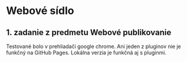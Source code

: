 # Webové sídlo

## 1. zadanie z predmetu Webové publikovanie

Testované bolo v prehliadači google chrome.
Ani jeden z pluginov nie je funkčný na GitHub Pages.
Lokálna verzia je funkčná aj s pluginmi.
